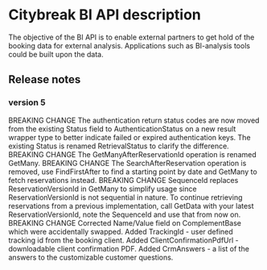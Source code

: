 # Citybreak BI API description

The objective of the BI API is to enable external partners to get hold of the booking data for external analysis. Applications such as BI-analysis tools could be built upon the data.

## Release notes

### version 5
BREAKING CHANGE The authentication return status codes are now moved from the existing Status field to AuthenticationStatus on a new result wrapper type to better indicate failed or expired authentication keys. The existing Status is renamed RetrievalStatus to clarify the difference.
BREAKING CHANGE The GetManyAfterReservationId operation is renamed GetMany.
BREAKING CHANGE The SearchAfterReservation operation is removed, use FindFirstAfter to find a starting point by date and GetMany to fetch reservations instead.
BREAKING CHANGE SequenceId replaces ReservationVersionId in GetMany to simplify usage since ReservationVersionId is not sequential in nature. To continue retrieving reservations from a previous implementation, call GetData with your latest ReservationVersionId, note the SequenceId and use that from now on.
BREAKING CHANGE Corrected Name/Value field on ComplementBase which were accidentally swapped.
Added TrackingId - user defined tracking id from the booking client.
Added ClientConfirmationPdfUrl - downloadable client confirmation PDF.
Added CrmAnswers - a list of the answers to the customizable customer questions.
